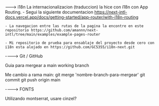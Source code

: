 


---> i18n
 La internacionalizacion (traduccion) la hice con i18n con App Routing.
    - Segui la siguiente documentacion https://next-intl-docs.vercel.app/docs/getting-started/app-router/with-i18n-routing

    - La navegacion entre las rutas de la pagina la encontre en este repositorio https://github.com/amannn/next-intl/tree/main/examples/example-pages-router

    - Mi repositorio de prueba para ensablaje del proyecto desde cero con i18n esta alojado en https://github.com/GC5355/i18n-next.git


----> Git / GitHub

Guia para mergear a main working branch

Me cambio a rama main:
    git merge 'nombre-branch-para-mergear'
    git commit
    git push origin main




---->  FONTS 

Utilizando montserrat, usare cinzel?



